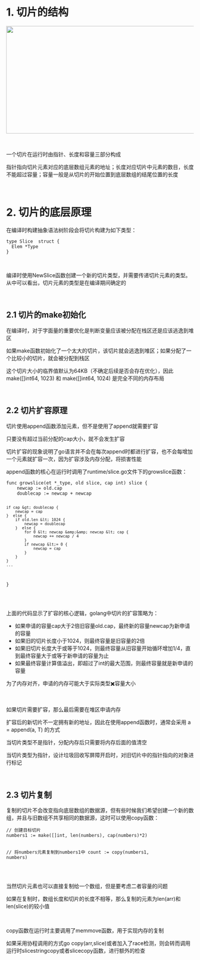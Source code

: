 <h1>1. 切片的结构</h1>
<p><img style="display: block; margin-left: auto; margin-right: auto;" src="https://img2022.cnblogs.com/blog/2794988/202203/2794988-20220326211723824-446981699.png" alt="" width="691" height="288" loading="lazy" /></p>
<p>&nbsp;</p>
<p>一个切片在运行时由指针、长度和容量三部分构成</p>
<p>指针指向切片元素对应的底层数组元素的地址；长度对应切片中元素的数目，长度不能超过容量；容量一般是从切片的开始位置到底层数组的结尾位置的长度</p>
<p>&nbsp;</p>
<h1>2. 切片的底层原理</h1>
<p>在编译时构建抽象语法树阶段会将切片构建为如下类型：</p>
<pre class="language-go"><code>type Slice  struct {
  Elem *Type
}</code></pre>
<p>&nbsp;</p>
<p>编译时使用NewSlice函数创建一个新的切片类型，并需要传递切片元素的类型。从中可以看出，切片元素的类型是在编译期间确定的</p>
<p>&nbsp;</p>
<h2>2.1 切片的make初始化</h2>
<p>在编译时，对于字面量的重要优化是判断变量应该被分配在栈区还是应该逃逸到堆区</p>
<p>如果make函数初始化了一个太大的切片，该切片就会逃逸到堆区；如果分配了一个比较小的切片，就会被分配到栈区</p>
<p>这个切片大小的临界值默认为64KB（不确定后续是否会存在优化），因此make([]int64, 1023) 和 make([]int64, 1024) 是完全不同的内存布局</p>
<p>&nbsp;</p>
<h2>2.2 切片扩容原理</h2>
<p>切片使用append函数添加元素，但不是使用了append就需要扩容</p>
<p>只要没有超过当前分配的cap大小，就不会发生扩容</p>
<p>切片扩容的现象说明了go语言并不会在每次append时都进行扩容，也不会每增加一个元素就扩容一次，因为扩容涉及内存分配，将损害性能</p>
<p>append函数的核心在运行时调用了runtime/slice.go文件下的growslice函数：</p>
<pre class="language-go"><code>func growslice(et *_type, old slice, cap int) slice {
    newcap := old.cap
    doublecap := newcap + newcap

    if cap &gt; doublecap {
        newcap = cap
    }  else {
        if old.len &lt; 1024 {
            newcap = doublecap
        }  else {
            for 0 &lt; newcap &amp;&amp; newcap &lt; cap {
                newcap += newcap / 4
            }
            if newcap &lt;= 0 {
                newcap = cap
            }
        }
    }
    ...
}</code></pre>
<p>&nbsp;</p>
<p>上面的代码显示了扩容的核心逻辑，golang中切片的扩容策略为：</p>
<ul>
<li>如果申请的容量cap大于2倍旧容量old.cap，最终新的容量newcap为新申请的容量</li>
<li>如果旧的切片长度小于1024，则最终容量是旧容量的2倍</li>
<li>如果旧切片长度大于或等于1024，则最终容量从旧容量开始循环增加1/4，直到最终容量大于或等于新申请的容量为止</li>
<li>如果最终容量计算值溢出，即超过了int的最大范围，则最终容量就是新申请的容量</li>
</ul>
<p>为了内存对齐，申请的内存可能大于实际类型✖️容量大小</p>
<p>&nbsp;</p>
<p>如果切片需要扩容，那么最后需要在堆区申请内存</p>
<p>扩容后的新切片不一定拥有新的地址，因此在使用append函数时，通常会采用 a = append(a, T) 的方式</p>
<p>当切片类型不是指针，分配内存后只需要将内存后面的值清空</p>
<p>当切片类型为指针，设计垃圾回收写屏障开启时，对旧切片中的指针指向的对象进行标记</p>
<p>&nbsp;</p>
<h2>2.3 切片复制</h2>
<p>复制的切片不会改变指向底层数组的数据源，但有些时候我们希望创建一个新的数组，并且与旧数组不共享相同的数据源，这时可以使用copy函数：</p>
<pre class="language-go"><code>// 创建目标切片
numbers1 := make([]int, len(numbers), cap(numbers)*2)

// 将numbers元素复制到numbers1中
count := copy(numbers1, numbers)</code></pre>
<p>&nbsp;</p>
<p>当然切片元素也可以直接复制给一个数组，但是要考虑二者容量的问题</p>
<p>如果在复制时，数组长度和切片的长度不相等，那么复制的元素为len(arr)和len(slice)的较小值</p>
<p>&nbsp;</p>
<p>copy函数在运行时主要调用了memmove函数，用于实现内存的复制</p>
<p>如果采用协程调用的方式go copy(arr,slice)或者加入了race检测，则会转而调用运行时slicestringcopy或者slicecopy函数，进行额外的检查</p>